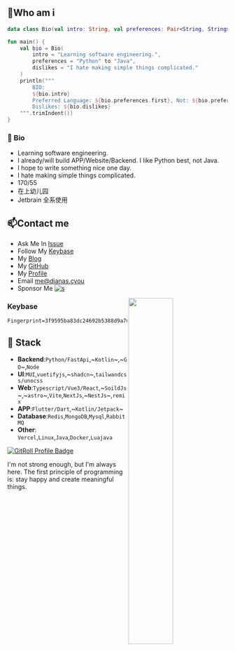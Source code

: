 ##  👋Who am i

```kotlin
data class Bio(val intro: String, val preferences: Pair<String, String>, val dislikes: String)

fun main() {
    val bio = Bio(
        intro = "Learning software engineering.",
        preferences = "Python" to "Java",
        dislikes = "I hate making simple things complicated."
    )
    println("""
        BIO: 
        ${bio.intro}
        Preferred Language: ${bio.preferences.first}, Not: ${bio.preferences.second}
        Dislikes: ${bio.dislikes}
    """.trimIndent())
}
```

### 🥕 Bio

- Learning software engineering.
- I already/will build APP/Website/Backend. I like Python best, not Java.
- I hope to write something nice one day.
- I hate making simple things complicated.
- 170/55
- 在上幼儿园
- Jetbrain 全系使用


## 📫Contact me

-   Ask Me In [Issue](https://github.com/sudoskys/sudoskys/issues)
-   Follow My [Keybase](https://keybase.io/alicecoco)
-   My [Blog](https://blog.dianas.cyou)
-   My [GitHub](https://github.com/sudoskys)
-   My [Profile](https://profile.codersrank.io/user/sudoskys/)
-   Email [me@dianas.cyou](mailto:me@dianas.cyou)
-   Sponsor Me [![s](https://img.shields.io/badge/Buyme-food-DB94A2)](https://afdian.net/a/Suki1077)


<a href="https://wakatime.com">
<img width="45%" align="right" src="https://wakatime.com/share/@fe5f18fa-b0f1-4530-aa8d-ee63139b338d/47b57812-1c32-44b7-94ba-56f3d911e425.png" />
</a>

### Keybase
```finger print
Fingerprint=3f9595ba83dc24692b5388d9a7639ce0c4d18c1b
```

## 🥕 Stack
- **Backend**:`Python/FastApi`,~`Kotlin`~,~`GO`~,`Node`
- **UI**:`MUI`,`vuetifyjs`,~`shadcn`~,`tailwandcss/unocss`
- **Web**:`Typescript/Vue3/React`,~`SoildJs`~,~`astro`~,`Vite`,`NextJs`,~`NestJs`~,`remix`
- **APP**:`Flutter/Dart`,~`Kotlin/Jetpack`~
- **Database**:`Redis`,`MongoDB`,`Mysql`,`RabbitMQ`
- **Other**: `Vercel`,`Linux`,`Java`,`Docker`,`Luajava`

<!--
![Python](http://img.shields.io/badge/Python-3776AB?style=flat-square&logo=python&logoColor=ffffff)
![Lua](https://img.shields.io/badge/lua-%232C2D72.svg?style=flat-square&logo=lua&logoColor=white)
![MongoDB](https://img.shields.io/badge/MongoDB-%234ea94b.svg?style=flat-square&logo=mongodb&logoColor=white)
![Redis](https://img.shields.io/badge/redis-%23DD0031.svg?style=flat-square&logo=redis&logoColor=white)
![Docker](https://img.shields.io/badge/docker-%230db7ed.svg?style=flat-square&logo=docker&logoColor=white)
![C++](https://img.shields.io/badge/c-%2300599C.svg?style=flat-square&logo=c++&logoColor=white)
![Vercel](https://img.shields.io/badge/vercel-%23000000.svg?style=flat-square&logo=vercel&logoColor=white)

------------
-->

<a href="https://gitroll.io/profile/upUF0dJ7o4eSqVtSrfVRN81G2PsL2" target="_blank"><img src="https://gitroll.io/api/badges/profiles/v1/upUF0dJ7o4eSqVtSrfVRN81G2PsL2" alt="GitRoll Profile Badge"/></a>

I'm not strong enough, but I'm always here. The first principle of programming is: stay happy and create meaningful things.
